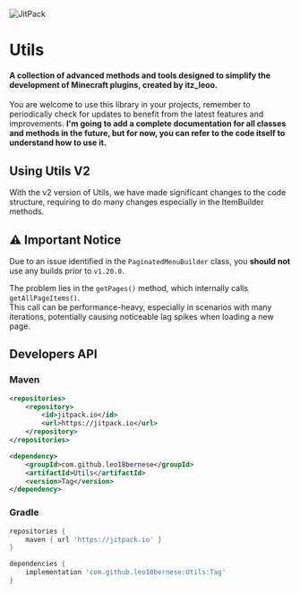 ![JitPack](https://img.shields.io/github/v/release/leo18bernese/Utils)

# Utils

#### A collection of advanced methods and tools designed to simplify the development of Minecraft plugins, created by itz\_leoo.

You are welcome to use this library in your projects, remember to periodically check for updates to benefit from the
latest features and improvements.
**I'm going to add a complete documentation for all classes and methods in the future, but for now, you can refer to the
code itself to understand how to use it.**

## Using Utils V2
With the v2 version of Utils, we have made significant changes to the code structure, 
requiring to do many changes especially in the ItemBuilder methods.  

## ⚠️ Important Notice

Due to an issue identified in the `PaginatedMenuBuilder` class, you **__should not__** use any builds prior to
`v1.20.0`.

The problem lies in the `getPages()` method, which internally calls `getAllPageItems()`.  
This call can be performance-heavy, especially in scenarios with many iterations, potentially causing noticeable lag
spikes when loading a new page.

## Developers API

### Maven

```xml
<repositories>
    <repository>
        <id>jitpack.io</id>
        <url>https://jitpack.io</url>
    </repository>
</repositories>
```

```xml
<dependency>
    <groupId>com.github.leo18bernese</groupId>
    <artifactId>Utils</artifactId>
    <version>Tag</version>
</dependency>
```

### Gradle

```groovy
repositories {
    maven { url 'https://jitpack.io' }
}
```

```groovy
dependencies {
    implementation 'com.github.leo18bernese:Utils:Tag'
}
```
